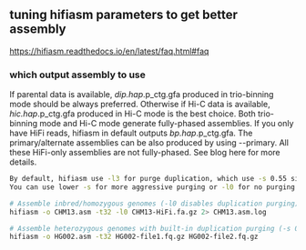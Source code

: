 ## tuning hifiasm parameters to get better assembly
https://hifiasm.readthedocs.io/en/latest/faq.html#faq

### which output assembly to use
If parental data is available, *dip.hap*.p_ctg.gfa produced in trio-binning mode should be always preferred. 
Otherwise if Hi-C data is available, *hic.hap*.p_ctg.gfa produced in Hi-C mode is the best choice. Both trio-binning mode and Hi-C mode generate fully-phased assemblies.
If you only have HiFi reads, hifiasm in default outputs *bp.hap*.p_ctg.gfa. The primary/alternate assemblies can be also produced by using --primary. All these HiFi-only assemblies are not fully-phased. See blog here for more details.

```bash
By default, hifiasm use -l3 for purge duplication, which use -s 0.55 similarity cuttoff
You can use lower -s for more aggressive purging or -l0 for no purging

# Assemble inbred/homozygous genomes (-l0 disables duplication purging)
hifiasm -o CHM13.asm -t32 -l0 CHM13-HiFi.fa.gz 2> CHM13.asm.log

# Assemble heterozygous genomes with built-in duplication purging (-s 0.55)
hifiasm -o HG002.asm -t32 HG002-file1.fq.gz HG002-file2.fq.gz
```
